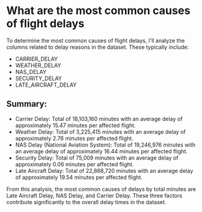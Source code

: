 # What are the most common causes of flight delays

To determine the most common causes of flight delays, I'll analyze the columns related to delay reasons in the dataset. These typically include:

- CARRIER_DELAY
- WEATHER_DELAY
- NAS_DELAY
- SECURITY_DELAY
- LATE_AIRCRAFT_DELAY

## Summary:

- Carrier Delay: Total of 18,103,160 minutes with an average delay of approximately 15.47 minutes per affected flight. 
- Weather Delay: Total of 3,225,415 minutes with an average delay of approximately 2.76 minutes per affected flight. 
- NAS Delay (National Aviation System): Total of 19,246,976 minutes with an average delay of approximately 16.44 minutes per affected flight. 
- Security Delay: Total of 75,009 minutes with an average delay of approximately 0.06 minutes per affected flight. 
- Late Aircraft Delay: Total of 22,868,720 minutes with an average delay of approximately 19.54 minutes per affected flight.

From this analysis, the most common causes of delays by total minutes are Late Aircraft Delay, NAS Delay, and Carrier Delay. These three factors contribute significantly to the overall delay times in the dataset.
